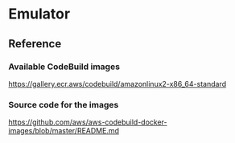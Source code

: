 # Emulator

## Reference
### Available CodeBuild images
https://gallery.ecr.aws/codebuild/amazonlinux2-x86_64-standard

### Source code for the images
https://github.com/aws/aws-codebuild-docker-images/blob/master/README.md
